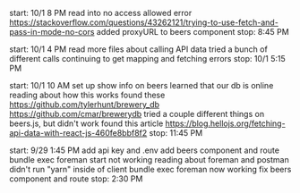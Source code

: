 start: 10/1 8 PM
  read into no access allowed error
    https://stackoverflow.com/questions/43262121/trying-to-use-fetch-and-pass-in-mode-no-cors
  added proxyURL to beers component
stop:  8:45 PM

start: 10/1 4 PM
  read more files about calling API data
  tried a bunch of different calls
  continuing to get mapping and fetching errors
stop: 10/1 5:15 PM

start: 10/1 10 AM
  set up show info on beers
  learned that our db is online
    reading about how this works
    found these
      https://github.com/tylerhunt/brewery_db
      https://github.com/cmar/brewerydb
  tried a couple different things on beers.js, but didn't work
  found this article
    https://blog.hellojs.org/fetching-api-data-with-react-js-460fe8bbf8f2
stop: 11:45 PM

start: 9/29 1:45 PM
  add api key and .env
  add beers component and route
  bundle exec foreman start not working
  reading about foreman and postman
  didn't run "yarn" inside of client
  bundle exec foreman now working
  fix beers component and route
stop: 2:30 PM